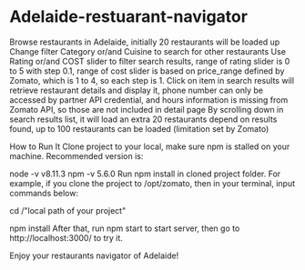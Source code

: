# Adelaide-restuarant-navigator

Browse restaurants in Adelaide, initially 20 restaurants will be loaded up
Change filter Category or/and Cuisine to search for other restaurants
Use Rating or/and COST slider to filter search results, range of rating slider is 0 to 5 with step 0.1, range of cost slider is based on price_range defined by Zomato, which is 1 to 4, so each step is 1.
Click on item in search results will retrieve restaurant details and display it, phone number can only be accessed by partner API credential, and hours information is missing from Zomato API, so those are not included in detail page
By scrolling down in search results list, it will load an extra 20 restaurants depend on results found, up to 100 restaurants can be loaded (limitation set by Zomato)


How to Run It
Clone project to your local, make sure npm is stalled on your machine. Recommended version is:

node -v
v8.11.3
npm -v
5.6.0
Run npm install in cloned project folder. For example, if you clone the project to /opt/zomato, then in your terminal, input commands below:

cd /"local path of your project"

npm install
After that, run npm start to start server, then go to http://localhost:3000/ to try it.

Enjoy your restaurants navigator of Adelaide!
